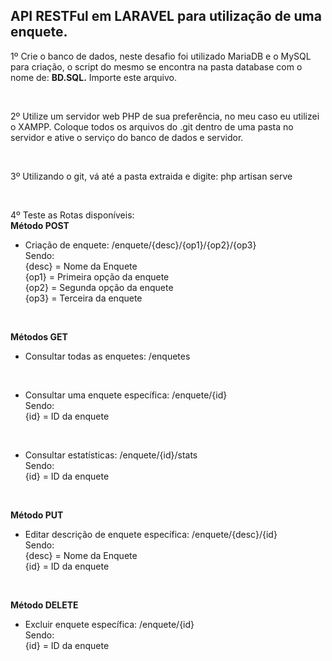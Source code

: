 <h2>API RESTFul em LARAVEL para utilização de uma enquete.</h2>

1º Crie o banco de dados, neste desafio foi utilizado MariaDB e o MySQL para criação, o script do mesmo se encontra na pasta database com o nome de: 
<strong>BD.SQL.</strong> Importe este arquivo.

<br>

2º Utilize um servidor web PHP de sua preferência, no meu caso eu utilizei o XAMPP.
Coloque todos os arquivos do .git dentro de uma pasta no servidor e ative o serviço do banco de dados e servidor.

<br>

3º Utilizando o git, vá até a pasta extraida e digite: php artisan serve

<br>

4º Teste as Rotas disponíveis:
<br>
<strong>Método POST</strong><br>
- Criação de enquete: /enquete/{desc}/{op1}/{op2}/{op3}<br>
Sendo:<br>
{desc} = Nome da Enquete<br>
{op1}  = Primeira opção da enquete<br>
{op2}  = Segunda opção da enquete<br>
{op3}  = Terceira da enquete
<br>

<strong>Métodos GET</strong><br>
- Consultar todas as enquetes: /enquetes
<br>

- Consultar uma enquete específica: /enquete/{id}<br>
Sendo:<br>
{id} = ID da enquete
<br>

- Consultar estatísticas: /enquete/{id}/stats<br>
Sendo:<br>
{id}   = ID da enquete
<br>

<strong>Método PUT</strong><br>
- Editar descrição de enquete específica: /enquete/{desc}/{id}<br>
Sendo:<br>
{desc} = Nome da Enquete<br>
{id}   = ID da enquete
<br>

<strong>Método DELETE</strong><br>
- Excluir enquete específica: /enquete/{id}<br>
Sendo:<br>
{id}   = ID da enquete
<br>




